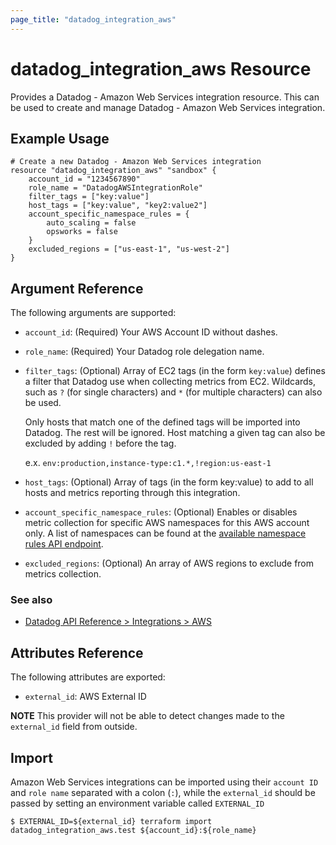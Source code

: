 ```yaml
---
page_title: "datadog_integration_aws"
---
```


# datadog_integration_aws Resource

Provides a Datadog - Amazon Web Services integration resource. This can be used to create and manage Datadog - Amazon Web Services integration.

## Example Usage

```hcl
# Create a new Datadog - Amazon Web Services integration
resource "datadog_integration_aws" "sandbox" {
    account_id = "1234567890"
    role_name = "DatadogAWSIntegrationRole"
    filter_tags = ["key:value"]
    host_tags = ["key:value", "key2:value2"]
    account_specific_namespace_rules = {
        auto_scaling = false
        opsworks = false
    }
    excluded_regions = ["us-east-1", "us-west-2"]
}
```

## Argument Reference

The following arguments are supported:

-   `account_id`: (Required) Your AWS Account ID without dashes.
-   `role_name`: (Required) Your Datadog role delegation name.
-   `filter_tags`: (Optional) Array of EC2 tags (in the form `key:value`) defines a filter that Datadog use when collecting metrics from EC2. Wildcards, such as `?` (for single characters) and `*` (for multiple characters) can also be used.

    Only hosts that match one of the defined tags will be imported into Datadog. The rest will be ignored. Host matching a given tag can also be excluded by adding `!` before the tag.

    e.x. `env:production,instance-type:c1.*,!region:us-east-1`

-   `host_tags`: (Optional) Array of tags (in the form key:value) to add to all hosts and metrics reporting through this integration.
-   `account_specific_namespace_rules`: (Optional) Enables or disables metric collection for specific AWS namespaces for this AWS account only. A list of namespaces can be found at the [available namespace rules API endpoint](https://docs.datadoghq.com/api/v1/aws-integration/#list-namespace-rules).
-   `excluded_regions`: (Optional) An array of AWS regions to exclude from metrics collection.

### See also

-   [Datadog API Reference > Integrations > AWS](https://docs.datadoghq.com/api/v1/aws-integration/)

## Attributes Reference

The following attributes are exported:

-   `external_id`: AWS External ID

**NOTE** This provider will not be able to detect changes made to the `external_id` field from outside.

## Import

Amazon Web Services integrations can be imported using their `account ID` and `role name` separated with a colon (`:`), while the `external_id` should be passed by setting an environment variable called `EXTERNAL_ID`

```
$ EXTERNAL_ID=${external_id} terraform import datadog_integration_aws.test ${account_id}:${role_name}
```
